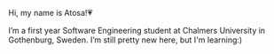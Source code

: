 Hi, my name is Atosa!💗

I’m a first year Software Engineering student at Chalmers University in Gothenburg, Sweden. 
I’m still pretty new here, but I'm learning:)
